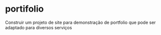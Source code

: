 # portifolio
Construir um projeto de site para demonstração de portfolio que pode ser adaptado para diversos serviços
